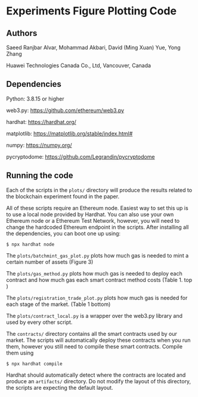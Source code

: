 # Experiments Figure Plotting Code
## Authors
Saeed Ranjbar Alvar, Mohammad Akbari, David (Ming Xuan) Yue, Yong Zhang

Huawei Technologies Canada Co., Ltd,
Vancouver, Canada

## Dependencies
Python: 3.8.15 or higher

web3.py: https://github.com/ethereum/web3.py

hardhat: https://hardhat.org/

matplotlib: https://matplotlib.org/stable/index.html#

numpy: https://numpy.org/

pycryptodome: https://github.com/Legrandin/pycryptodome

## Running the code
Each of the scripts in the `plots/` directory will produce the results related to the blockchain experiment found in the paper. 

All of these scripts require an Ethereum node. Easiest way to set this up is to
use a local node provided by Hardhat. You can also use your own Ethereum node or 
a Ethereum Test Network, however, you will need to change the hardcoded Ethereum 
endpoint in the scripts. After installing all the dependencies, you can boot one 
up using:

```
$ npx hardhat node
```
The `plots/batchmint_gas_plot.py` plots how much gas is needed to mint a certain
number of assets (Figure 3)

The `plots/gas_method.py` plots how much gas is needed to deploy each contract
and how much gas each smart contract method costs (Table 1. top )

The `plots/registration_trade_plot.py` plots how much gas is needed for each
stage of the market. (Table 1 bottom)

The `plots/contract_local.py` is a wrapper over the web3.py library and used
by every other script. 

The `contracts/` directory contains all the smart contracts used by our market.
The scripts will automatically deploy these contracts when you run them, however
you still need to compile these smart contracts. Compile them using

```
$ npx hardhat compile
```

Hardhat should automatically detect where the contracts are located and produce an 
`artifacts/` directory. Do not modify the layout of this directory, the scripts
are expecting the default layout.